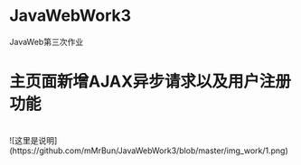 # JavaWebWork3
JavaWeb第三次作业<br>
<h1>主页面新增AJAX异步请求以及用户注册功能</h1> <br>
![这里是说明](https://github.com/mMrBun/JavaWebWork3/blob/master/img_work/1.png)


